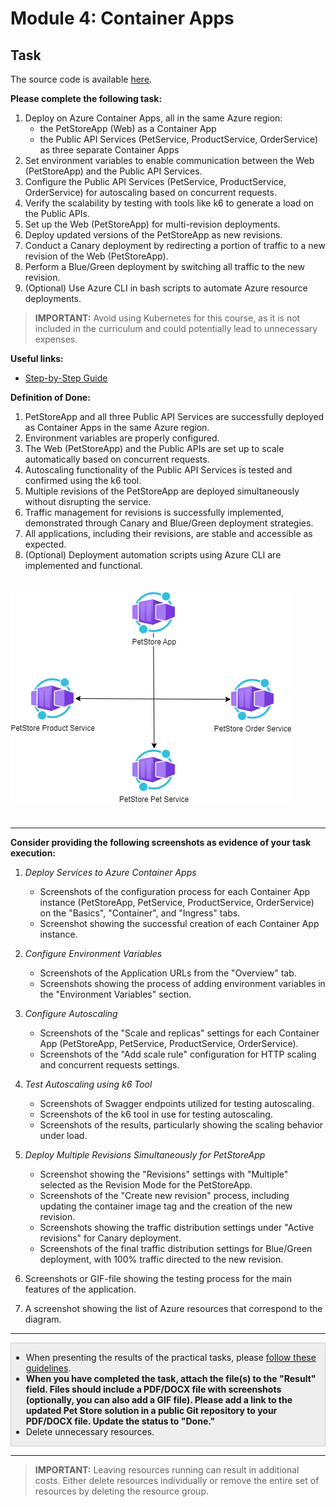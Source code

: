 # Module 4: Container Apps

## Task

The source code is available [here](../../../petstore).

**Please complete the following task:**

1. Deploy on Azure Container Apps, all in the same Azure region:
    - the PetStoreApp (Web) as a Container App
    - the Public API Services (PetService, ProductService, OrderService) as three separate Container Apps
2. Set environment variables to enable communication between the Web (PetStoreApp) and the Public API Services.
3. Configure the Public API Services (PetService, ProductService, OrderService) for autoscaling based on concurrent requests.
4. Verify the scalability by testing with tools like k6 to generate a load on the Public APIs.
5. Set up the Web (PetStoreApp) for multi-revision deployments.
6. Deploy updated versions of the PetStoreApp as new revisions.
7. Conduct a Canary deployment by redirecting a portion of traffic to a new revision of the Web (PetStoreApp).
8. Perform a Blue/Green deployment by switching all traffic to the new revision.
9. (Optional) Use Azure CLI in bash scripts to automate Azure resource deployments.

>**IMPORTANT:** Avoid using Kubernetes for this course, as it is not included in the curriculum and could potentially lead to unnecessary expenses.

**Useful links:**

- [Step-by-Step Guide](guides/step-by-step-guide/step-by-step-guide.md)

**Definition of Done:**

1. PetStoreApp and all three Public API Services are successfully deployed as Container Apps in the same Azure region.
2. Environment variables are properly configured.
3. The Web (PetStoreApp) and the Public APIs are set up to scale automatically based on concurrent requests.
4. Autoscaling functionality of the Public API Services is tested and confirmed using the k6 tool.
5. Multiple revisions of the PetStoreApp are deployed simultaneously without disrupting the service.
6. Traffic management for revisions is successfully implemented, demonstrated through Canary and Blue/Green deployment strategies.
7. All applications, including their revisions, are stable and accessible as expected.
8. (Optional) Deployment automation scripts using Azure CLI are implemented and functional.

<img src="images/scheme.png" width="450" style="margin: 20px 0; display: inline-block;"/>

<hr>

**Consider providing the following screenshots as evidence of your task execution:**

1. *Deploy Services to Azure Container Apps*
    - Screenshots of the configuration process for each Container App instance (PetStoreApp, PetService, ProductService, OrderService) on the "Basics", "Container", and "Ingress" tabs.
    - Screenshot showing the successful creation of each Container App instance.

2. *Configure Environment Variables*
    - Screenshots of the Application URLs from the "Overview" tab.
    - Screenshots showing the process of adding environment variables in the "Environment Variables" section.

3. *Configure Autoscaling*
    - Screenshots of the "Scale and replicas" settings for each Container App (PetStoreApp, PetService, ProductService, OrderService).
    - Screenshots of the "Add scale rule" configuration for HTTP scaling and concurrent requests settings.

4. *Test Autoscaling using k6 Tool*
    - Screenshots of Swagger endpoints utilized for testing autoscaling.
    - Screenshots of the k6 tool in use for testing autoscaling.
    - Screenshots of the results, particularly showing the scaling behavior under load.

5. *Deploy Multiple Revisions Simultaneously for PetStoreApp*
    - Screenshot showing the "Revisions" settings with "Multiple" selected as the Revision Mode for the PetStoreApp.
    - Screenshots of the "Create new revision" process, including updating the container image tag and the creation of the new revision.
    - Screenshots showing the traffic distribution settings under "Active revisions" for Canary deployment.
    - Screenshots of the final traffic distribution settings for Blue/Green deployment, with 100% traffic directed to the new revision.

6. Screenshots or GIF-file showing the testing process for the main features of the application.
7. A screenshot showing the list of Azure resources that correspond to the diagram.

<hr>

<div style="border: 1px solid #ccc; background-color: #eee;">
  <ul>
    <li>When presenting the results of the practical tasks, please <a href="../common/presenting-results/presenting-results.md">follow these guidelines</a>.</li>
    <li><strong>When you have completed the task, attach the file(s) to the "Result" field. Files should include a PDF/DOCX file with screenshots (optionally, you can also add a GIF file). Please add a link to the updated Pet Store solution in a public Git repository to your PDF/DOCX file. Update the status to "Done."</strong></li>
    <li>Delete unnecessary resources.</li>
  </ul>
</div>
<hr>

>**IMPORTANT:** Leaving resources running can result in additional costs. Either delete resources individually or remove the entire set of resources by deleting the resource group.
